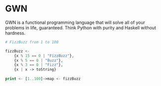 # GWN
GWN is a functional programming language that will solve all of your problems in life, guaranteed.
Think Python with purity and Haskell without hardness.

```php
# FizzBuzz from 1 to 100

fizzBuzz <-
    {x % 15 == 0 | "FizzBuzz"},
    {x % 5 == 0 | "Buzz"},
    {x % 3 == 0 | "Fizz"},
    {x | x -> toString}
    
print <- [1..100]->map <- fizzBuzz
```
